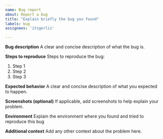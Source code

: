 ```yaml
---
name: Bug report
about: Report a bug
title: "Explain briefly the bug you found"
labels: bug
assignees: 'itsgerliz'

---
```


**Bug description**
A clear and concise description of what the bug is.

**Steps to reproduce**
Steps to reproduce the bug:
1. Step 1
2. Step 2
3. Step 3

**Expected behavior**
A clear and concise description of what you expected to happen.

**Screenshots (optional)**
If applicable, add screenshots to help explain your problem.

**Environment**
Explain the environment where you found and tried to reproduce this bug

**Additional context**
Add any other context about the problem here.
